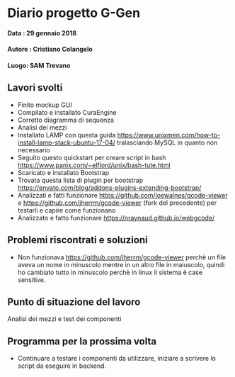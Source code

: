 # Diario progetto G-Gen

#### Data : 29 gennaio 2018

#### Autore : Cristiano Colangelo

#### Luogo: SAM Trevano

## Lavori svolti

- Finito mockup GUI
- Compilato e installato CuraEngine
- Corretto diagramma di sequenza
- Analisi dei mezzi
- Installato LAMP con questa guida https://www.unixmen.com/how-to-install-lamp-stack-ubuntu-17-04/ tralasciando MySQL in quanto non necessario
- Seguito questo quickstart per creare script in bash https://www.panix.com/~elflord/unix/bash-tute.html
- Scaricato e installato Bootstrap
- Trovata questa lista di plugin per bootstrap https://envato.com/blog/addons-plugins-extending-bootstrap/
- Analizzati e fatti funzionare https://github.com/joewalnes/gcode-viewer e https://github.com/jherrm/gcode-viewer (fork del precedente) per testarli e capire come funzionano
- Analizzato e fatto funzionare https://nraynaud.github.io/webgcode/

## Problemi riscontrati e soluzioni

- Non funzionava https://github.com/jherrm/gcode-viewer perchè un file aveva un nome in minuscolo mentre in un altro file in maiuscolo, quindi ho cambiato tutto in minuscolo perchè in linux il sistema è case sensitive.

## Punto di situazione del lavoro

Analisi dei mezzi e test dei componenti

## Programma per la prossima volta

- Continuare a testare i componenti da utilizzare, iniziare a scrivere lo script da eseguire in backend.